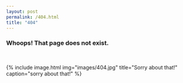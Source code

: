 ```yaml
---
layout: post
permalink: /404.html
title: "404"
---
```



### Whoops! That page does not exist.

<br>

{% include image.html img="images/404.jpg" title="Sorry about that!" caption="sorry about that!" %}

